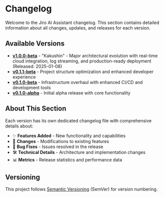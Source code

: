 # Changelog

Welcome to the Jiro AI Assistant changelog. This section contains detailed information about all changes, updates, and releases for each version.

## Available Versions

- **[v1.0.0-beta](v1.0.0-beta.md)** - "Kakushin" - Major architectural evolution with real-time cloud integration, log streaming, and production-ready deployment (Released: 2025-01-08)
- **[v0.1.1-beta](v0.1.1-beta.md)** - Project structure optimization and enhanced developer experience
- **[v0.1.0-beta](v0.1.0-beta.md)** - Infrastructure overhaul with enhanced CI/CD and development tools
- **[v0.1.0-alpha](v0.1.0-alpha.md)** - Initial alpha release with core functionality

## About This Section

Each version has its own dedicated changelog file with comprehensive details about:

- ✨ **Features Added** - New functionality and capabilities
- 🔄 **Changes** - Modifications to existing features
- 🐛 **Bug Fixes** - Issues resolved in the release
- 🛠️ **Technical Details** - Architecture and implementation changes
- 📊 **Metrics** - Release statistics and performance data

## Versioning

This project follows [Semantic Versioning](https://semver.org/spec/v2.0.0.html) (SemVer) for version numbering.
